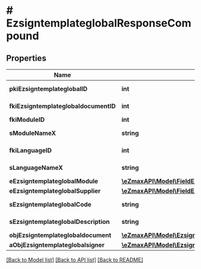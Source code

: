 # # EzsigntemplateglobalResponseCompound

## Properties

Name | Type | Description | Notes
------------ | ------------- | ------------- | -------------
**pkiEzsigntemplateglobalID** | **int** | The unique ID of the Ezsigntemplateglobal |
**fkiEzsigntemplateglobaldocumentID** | **int** | The unique ID of the Ezsigntemplateglobaldocument |
**fkiModuleID** | **int** | The unique ID of the Module |
**sModuleNameX** | **string** | The Name of the Module in the language of the requester | [optional]
**fkiLanguageID** | **int** | The unique ID of the Language.  Valid values:  |Value|Description| |-|-| |1|French| |2|English| |
**sLanguageNameX** | **string** | The Name of the Language in the language of the requester |
**eEzsigntemplateglobalModule** | [**\eZmaxAPI\Model\FieldEEzsigntemplateglobalModule**](FieldEEzsigntemplateglobalModule.md) |  |
**eEzsigntemplateglobalSupplier** | [**\eZmaxAPI\Model\FieldEEzsigntemplateglobalSupplier**](FieldEEzsigntemplateglobalSupplier.md) |  |
**sEzsigntemplateglobalCode** | **string** | The Code of the Ezsigntemplateglobal |
**sEzsigntemplateglobalDescription** | **string** | The description of the Ezsigntemplate |
**objEzsigntemplateglobaldocument** | [**\eZmaxAPI\Model\EzsigntemplateglobaldocumentResponse**](EzsigntemplateglobaldocumentResponse.md) |  | [optional]
**aObjEzsigntemplateglobalsigner** | [**\eZmaxAPI\Model\EzsigntemplateglobalsignerResponseCompound[]**](EzsigntemplateglobalsignerResponseCompound.md) |  |

[[Back to Model list]](../../README.md#models) [[Back to API list]](../../README.md#endpoints) [[Back to README]](../../README.md)
